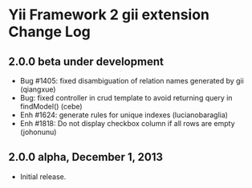 Yii Framework 2 gii extension Change Log
========================================

2.0.0 beta under development
----------------------------

- Bug #1405: fixed disambiguation of relation names generated by gii (qiangxue)
- Bug: fixed controller in crud template to avoid returning query in findModel() (cebe)
- Enh #1624: generate rules for unique indexes (lucianobaraglia)
- Enh #1818: Do not display checkbox column if all rows are empty (johonunu)

2.0.0 alpha, December 1, 2013
-----------------------------

- Initial release.

